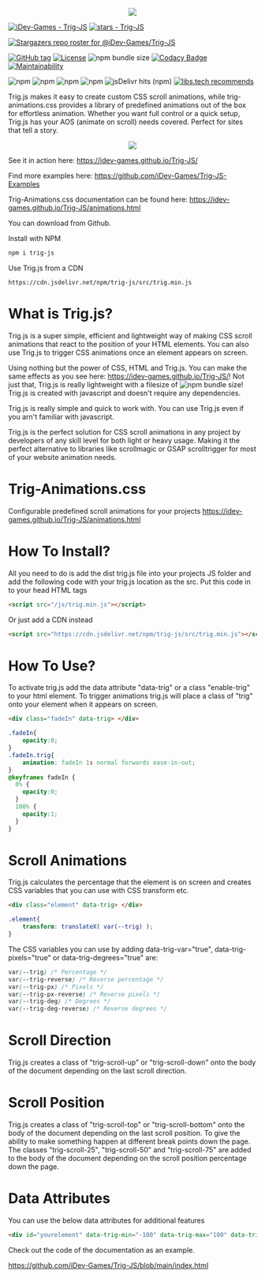 <p align="center">
  <img src="https://github.com/iDev-Games/Trig-JS/blob/main/logo.png">
</p>


[![iDev-Games - Trig-JS](https://img.shields.io/static/v1?label=iDev-Games&message=Trig-JS&color=blue&logo=github)](https://github.com/iDev-Games/Trig-JS "Go to GitHub repo")
[![stars - Trig-JS](https://img.shields.io/github/stars/iDev-Games/Trig-JS?style=social)](https://github.com/iDev-Games/Trig-JS)

[![Stargazers repo roster for @iDev-Games/Trig-JS](https://reporoster.com/stars/iDev-Games/Trig-JS)](https://github.com/iDev-Games/Trig-JS/stargazers)

[![GitHub tag](https://img.shields.io/github/tag/iDev-Games/Trig-JS?include_prereleases=&sort=semver&color=blue)](https://github.com/iDev-Games/Trig-JS/releases/)
[![License](https://img.shields.io/badge/License-MIT-blue)](#license)
![npm bundle size](https://img.shields.io/bundlephobia/min/trig-js)
[![Codacy Badge](https://app.codacy.com/project/badge/Grade/ce378a75b36040f9a820005742a225ac)](https://app.codacy.com/gh/iDev-Games/Trig-JS/dashboard?utm_source=gh&utm_medium=referral&utm_content=&utm_campaign=Badge_grade)
[![Maintainability](https://api.codeclimate.com/v1/badges/0d58ec40b6b2e8231b19/maintainability)](https://codeclimate.com/github/iDev-Games/Trig-JS/maintainability)

![npm](https://img.shields.io/npm/dt/trig-js?logo=NPM) ![npm](https://img.shields.io/npm/dw/trig-js?logo=NPM) ![npm](https://img.shields.io/npm/dm/trig-js?logo=NPM) ![npm](https://img.shields.io/npm/dy/trig-js?logo=NPM) ![jsDelivr hits (npm)](https://img.shields.io/jsdelivr/npm/hm/trig-js)
[![libs.tech recommends](https://libs.tech/project/615432200/badge.svg)](https://libs.tech/project/615432200/trig-js)

Trig.js makes it easy to create custom CSS scroll animations, while trig-animations.css provides a library of predefined animations out of the box for effortless animation. Whether you want full control or a quick setup, Trig.js has your AOS (animate on scroll) needs covered. Perfect for sites that tell a story.

<p align="center">
  <img src="https://github.com/iDev-Games/Trig-JS/raw/main/creative.gif">
</p>


See it in action here: https://idev-games.github.io/Trig-JS/

Find more examples here: https://github.com/iDev-Games/Trig-JS-Examples

Trig-Animations.css documentation can be found here: https://idev-games.github.io/Trig-JS/animations.html

You can download from Github.

Install with NPM

```css
npm i trig-js
```

Use Trig.js from a CDN
```
https://cdn.jsdelivr.net/npm/trig-js/src/trig.min.js
```

# What is Trig.js?
Trig.js is a super simple, efficient and lightweight way of making CSS scroll animations that react to the position of your HTML elements. You can also use Trig.js to trigger CSS animations once an element appears on screen.

Using nothing but the power of CSS, HTML and Trig.js. You can make the same effects as you see here: https://idev-games.github.io/Trig-JS/! Not just that, Trig.js is really lightweight with a filesize of ![npm bundle size](https://img.shields.io/bundlephobia/min/trig-js)! Trig.js is created with javascript and doesn't require any dependencies.

Trig.js is really simple and quick to work with. You can use Trig.js even if you arn't familiar with javascript. 

Trig.js is the perfect solution for CSS scroll animations in any project by developers of any skill level for both light or heavy usage. Making it the perfect alternative to libraries like scrollmagic or GSAP scrolltrigger for most of your website animation needs.

# Trig-Animations.css
Configurable predefined scroll animations for your projects
https://idev-games.github.io/Trig-JS/animations.html

# How To Install?
All you need to do is add the dist trig.js file into your projects JS folder and add the following code with your trig.js location as the src. Put this code in to your head HTML tags

```html
<script src="/js/trig.min.js"></script>
```

Or just add a CDN instead
```html
<script src="https://cdn.jsdelivr.net/npm/trig-js/src/trig.min.js"></script>
```

# How To Use?
To activate trig.js add the data attribute "data-trig" or a class "enable-trig" to your html element. To trigger animations trig.js will place a class of "trig" onto your element when it appears on screen.

```html
<div class="fadeIn" data-trig> </div>
```
```css
.fadeIn{ 
    opacity:0;
}
.fadeIn.trig{ 
    animation: fadeIn 1s normal forwards ease-in-out; 
}
@keyframes fadeIn { 
  0% { 
    opacity:0;
  } 
  100% { 
    opacity:1; 
  } 
}
```

# Scroll Animations
Trig.js calculates the percentage that the element is on screen and creates CSS variables that you can use with CSS transform etc.

```html
<div class="element" data-trig> </div>
```
```css
.element{ 
    transform: translateX( var(--trig) );
}
```

The CSS variables you can use by adding data-trig-var="true", data-trig-pixels="true" or data-trig-degrees="true" are:

```css
var(--trig) /* Percentage */
var(--trig-reverse) /* Reverse percentage */
var(--trig-px) /* Pixels */
var(--trig-px-reverse) /* Reverse pixels */
var(--trig-deg) /* Degrees */
var(--trig-deg-reverse) /* Reverse degrees */
```

# Scroll Direction
Trig.js creates a class of "trig-scroll-up" or "trig-scroll-down" onto the body of the document depending on the last scroll direction.

# Scroll Position
Trig.js creates a class of "trig-scroll-top" or "trig-scroll-bottom" onto the body of the document depending on the last scroll position. To give the ability to make something happen at different break points down the page. The classes "trig-scroll-25", "trig-scroll-50" and "trig-scroll-75" are added to the body of the document depending on the scroll position percentage down the page.

# Data Attributes
You can use the below data attributes for additional features

```html
<div id="yourelement" data-trig-min="-100" data-trig-max="100" data-trig-offset="0" data-trig-negativeOffset="0" data-trig-height="0" data-trig-global="false" data-trig> </div>
```

Check out the code of the documentation as an example.

https://github.com/iDev-Games/Trig-JS/blob/main/index.html
